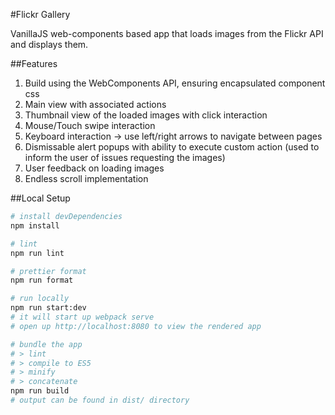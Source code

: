 #Flickr Gallery

VanillaJS web-components based app that loads images from the Flickr API and displays them.

##Features
1. Build using the WebComponents API, ensuring encapsulated component css
2. Main view with associated actions
3. Thumbnail view of the loaded images with click interaction
4. Mouse/Touch swipe interaction
5. Keyboard interaction -> use left/right arrows to navigate between pages
6. Dismissable alert popups with ability to execute custom action (used to inform the user of issues requesting the images)
7. User feedback on loading images
8. Endless scroll implementation

##Local Setup
```bash
# install devDependencies
npm install

# lint
npm run lint

# prettier format
npm run format

# run locally
npm run start:dev
# it will start up webpack serve
# open up http://localhost:8080 to view the rendered app

# bundle the app
# > lint
# > compile to ES5
# > minify
# > concatenate
npm run build
# output can be found in dist/ directory
```
